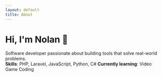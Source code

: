 ```yaml
---
layout: default
title: About
---
```


# Hi, I'm Nolan 👋  

Software developer passionate about building tools that solve real-world problems.  
**Skills**: PHP, Laravel, JavaScript, Python, C# 
**Currently learning**: Video Game Coding
